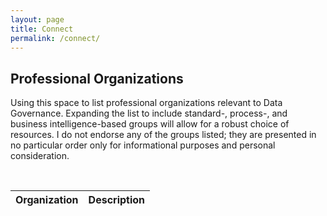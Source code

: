 ```yaml
---
layout: page
title: Connect
permalink: /connect/
---
```


<h2>Professional Organizations</h2>

<p>Using this space to list professional organizations relevant to Data Governance. Expanding the list to include standard-, process-, and 
business intelligence-based groups will allow for a robust choice of resources. I do not endorse any of the groups listed; they are 
presented in no particular order only for informational purposes and personal consideration.</p>

<br>

<table>
  <thead>
    <tr align="left">
      <th>Organization</th>
      <th>Description</th>
    </tr>
  </thead>
  <tbody>
  </tbody>
</table>
